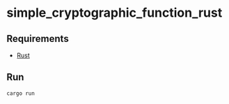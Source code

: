# simple_cryptographic_function_rust

## Requirements
- [Rust](https://www.rust-lang.org/fr/tools/install)

## Run
```bash
cargo run
```

